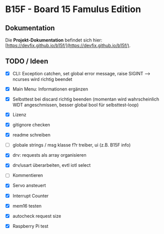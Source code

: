 # B15F - Board 15 Famulus Edition

## Dokumentation
Die **Projekt-Dokumentation** befindet sich hier: [https://devfix.github.io/b15f/](https://devfix.github.io/b15f/).

## TODO / Ideen
- [X] CLI: Exception catchen, set global error message, raise SIGINT --> ncurses wird richtig beendet
- [x] Main Menu: Informationen ergänzen
- [X] Selbsttest bei discard richtig beenden (momentan wird wahrscheinlich WDT angeschmissen, besser global bool für selbsttest-loop)
- [x] Lizenz
- [x] gitignore checken
- [x] readme schreiben
- [ ] globale strings / msg klasse f?r treiber, ui (z.B. B15F info)
- [x] drv: requests als array organisieren
- [x] drv/usart überarbeiten, evtl iotl select
- [ ] Kommentieren
- [x] Servo ansteuert
- [x] Interrupt Counter
- [x] mem16 testen
- [x] autocheck request size
- [x] Raspberry Pi test

